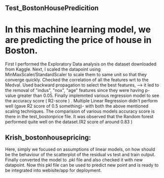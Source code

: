 ## Test_BostonHousePredicition 
# In this machine learning model, we are predicting the price of house in Boston.
First I performed the Exploratory Data analysis on the dataset downloaded from Kaggle.
Next, I scaled the datapoint using MinMaxScaler/StandardScaler to scale them to same unit so that they converge quickly.
Checked the correlation of all the features wrt to the Medval. 
Used backward propagation to select the best features, --> it led to the removal of "indus", "nox", "age" features since they were having p-value greater than 0.05.
Finally implemnted various regression model to see the accuracy score ( R2-score ) .
Multiple Linear Regression didn't perform well (gave R2 score of 0.5 something)- with both the above mentioned scaling techniques.
The comparision of various models accuracy score is there in the test_bostonprice file.
It was observed that the Random forest performed quite well on the dataset.(R2 score of around 0.83 ) 

## Krish_bostonhousepricing: 
Here, simply we focused on assumptions of linear models, on how should be the behaviour of the scatterplot of the residual vs test and train output.
Finally converted the model to .pkl file and also checked it with new datapoint. 
Now this pkl file can be used to predict new point and is ready to be integrated into webisite/app for deployment.
